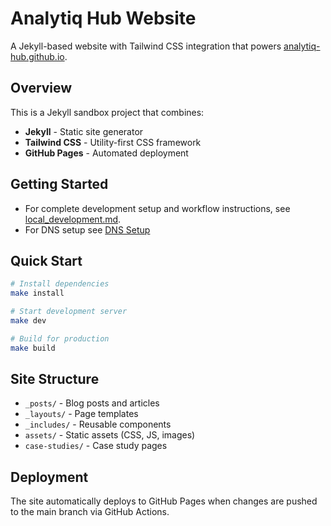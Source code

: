 # Analytiq Hub Website

A Jekyll-based website with Tailwind CSS integration that powers [analytiq-hub.github.io](https://analytiq-hub.github.io).

## Overview

This is a Jekyll sandbox project that combines:
- **Jekyll** - Static site generator
- **Tailwind CSS** - Utility-first CSS framework
- **GitHub Pages** - Automated deployment

## Getting Started

- For complete development setup and workflow instructions, see [local_development.md](local_development.md).
- For DNS setup see [DNS Setup](http://analytiqhub.com/docs/dns_setup)

## Quick Start

```bash
# Install dependencies
make install

# Start development server
make dev

# Build for production
make build
```

## Site Structure

- `_posts/` - Blog posts and articles
- `_layouts/` - Page templates
- `_includes/` - Reusable components
- `assets/` - Static assets (CSS, JS, images)
- `case-studies/` - Case study pages

## Deployment

The site automatically deploys to GitHub Pages when changes are pushed to the main branch via GitHub Actions.